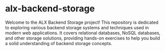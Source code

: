 # alx-backend-storage
Welcome to the ALX Backend Storage project! This repository is dedicated to exploring various backend storage systems and techniques used in modern web applications. It covers relational databases, NoSQL databases, and other storage solutions, providing hands-on exercises to help you build a solid understanding of backend storage concepts.
